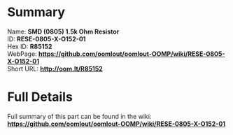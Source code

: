 
Summary
=================
  
Name: __SMD (0805) 1.5k Ohm Resistor__    
ID: __RESE-0805-X-O152-01__   
Hex ID: __R85152__   
WebPage: __https://github.com/oomlout/oomlout-OOMP/wiki/RESE-0805-X-O152-01__   
Short URL: __http://oom.lt/R85152__   

Full Details
==========================
Full summary of this part can be found in the wiki:   
__https://github.com/oomlout/oomlout-OOMP/wiki/RESE-0805-X-O152-01__    

